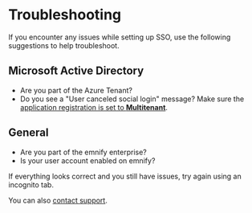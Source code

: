 # Troubleshooting

If you encounter any issues while setting up SSO, use the following suggestions to help troubleshoot.

## Microsoft Active Directory

- Are you part of the Azure Tenant?
- Do you see a "User canceled social login" message? Make sure the [application registration is set to **Multitenant**](microsoft-active-directory#sso-with-microsoft).

## General

- Are you part of the emnify enterprise?
- Is your user account enabled on emnify?

If everything looks correct and you still have issues, try again using an incognito tab. 

You can also [contact support](https://support.emnify.com/).
